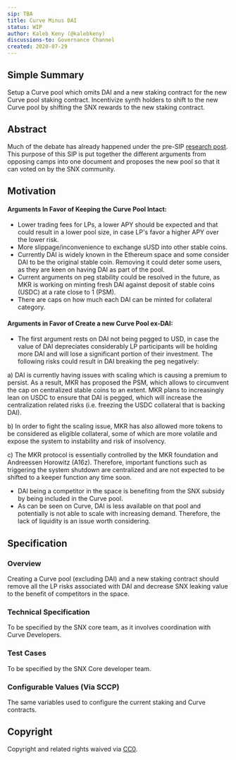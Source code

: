 ```yaml
---
sip: TBA
title: Curve Minus DAI
status: WIP
author: Kaleb Keny (@kalebkeny)
discussions-to: Governance Channel
created: 2020-07-29
---
```


<!--You can leave these HTML comments in your merged SIP and delete the visible duplicate text guides, they will not appear and may be helpful to refer to if you edit it again. This is the suggested template for new SIPs. Note that an SIP number will be assigned by an editor. When opening a pull request to submit your SIP, please use an abbreviated title in the filename, `sip-draft_title_abbrev.md`. The title should be 44 characters or less.-->

## Simple Summary

<!--"If you can't explain it simply, you don't understand it well enough." Simply describe the outcome the proposed changes intends to achieve. This should be non-technical and accessible to a casual community member.-->

Setup a Curve pool  which omits DAI and a new staking contract for the new Curve pool staking contract. Incentivize synth holders to shift to the new Curve pool by shifting the SNX rewards to the new staking contract.

## Abstract

<!--A short (~200 word) description of the proposed change, the abstract should clearly describe the proposed change. This is what *will* be done if the SIP is implemented, not *why* it should be done or *how* it will be done. If the SIP proposes deploying a new contract, write, "we propose to deploy a new contract that will do x".-->

Much of the debate has already happened under the pre-SIP [research post](https://research.synthetix.io/t/should-dai-be-removed-from-the-curve-pool/27/30). This purpose of this SIP is  put together the different arguments from opposing camps into one document and proposes the new pool so that it can voted on by the SNX community.

## Motivation

<!--This is the problem statement. This is the *why* of the SIP. It should clearly explain *why* the current state of the protocol is inadequate.  It is critical that you explain *why* the change is needed, if the SIP proposes changing how something is calculated, you must address *why* the current calculation is inaccurate or wrong. This is not the place to describe how the SIP will address the issue!-->

#### Arguments In Favor of Keeping the Curve Pool Intact:
- Lower trading fees for LPs, a lower APY should be expected and that could result in a lower pool size, in case LP's favor a higher APY over the lower risk.
- More  slippage/inconvenience to exchange sUSD into other stable coins. 
- Currently DAI is widely known in the Ethereum space and some consider DAI to be the original stable coin. Removing it could deter some users, as they are keen on having DAI as part of the pool.
- Current arguments on peg stability could be resolved in the future, as MKR is working on minting fresh DAI against deposit of stable coins (USDC) at a rate close to 1 (PSM).
- There are caps on how much each DAI can be minted for collateral category. 

#### Arguments in Favor of Create a new Curve Pool ex-DAI:
- The first argument rests on DAI not being pegged to USD, in case the value of DAI depreciates considerably LP participants will be holding more DAI and will lose a significant portion of their investment. The following risks could result in DAI breaking the peg negatively:

a) DAI is currently having issues with scaling which is causing a premium to persist. As a result, MKR has proposed the PSM, which allows to circumvent the cap on centralized stable coins to an extent. MKR plans to increasingly lean on USDC to ensure that DAI is pegged, which will increase the centralization related risks (i.e. freezing the USDC collateral that is backing DAI).

b) In order to fight the scaling issue, MKR has also allowed more tokens to be considered as eligible collateral, some of which are more volatile and expose the system to instability and risk of insolvency.

c) The MKR protocol is essentially controlled by the MKR foundation and Andreessen Horowitz (A16z). Therefore, important functions such as triggering the system shutdown are centralized and are not expected to be shifted to a keeper function any time soon.

- DAI being a competitor in the space is benefiting from the SNX subsidy by being included in the Curve pool.
- As can be seen on Curve, DAI is less available on that pool and potentially is not able to scale with increasing demand. Therefore, the lack of liquidity is an issue worth considering.

## Specification

<!--The specification should describe the syntax and semantics of any new feature, there are five sections
1. Overview
2. Rationale
3. Technical Specification
4. Test Cases
5. Configurable Values
-->

### Overview

<!--This is a high level overview of *how* the SIP will solve the problem. The overview should clearly describe how the new feature will be implemented.-->

Creating a Curve pool (excluding DAI) and a new staking contract should remove all the LP risks associated with DAI and decrease SNX leaking value to the benefit of competitors in the space.

### Technical Specification

<!--The technical specification should outline the public API of the changes proposed. That is, changes to any of the interfaces Synthetix currently exposes or the creations of new ones.-->

To be specified by the SNX core team, as it involves coordination with Curve Developers.

### Test Cases

<!--Test cases for an implementation are mandatory for SIPs but can be included with the implementation..-->

To be specified by the SNX Core developer team.

### Configurable Values (Via SCCP)

<!--Please list all values configurable via SCCP under this implementation.-->

The same variables used to configure the current staking and Curve contracts.

## Copyright

Copyright and related rights waived via [CC0](https://creativecommons.org/publicdomain/zero/1.0/).